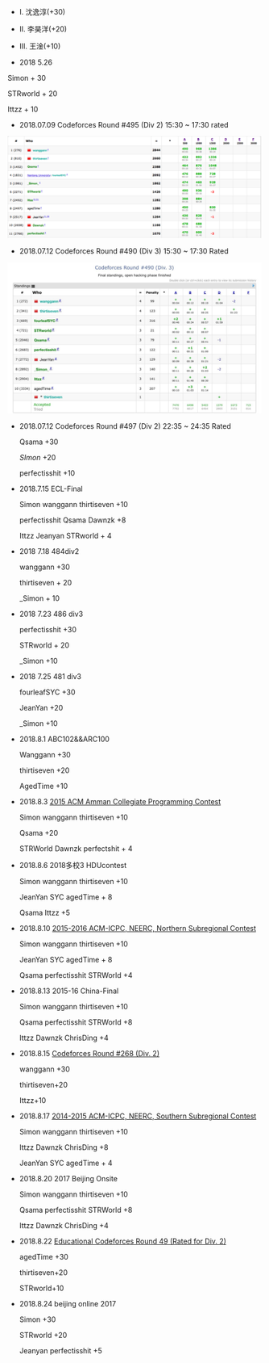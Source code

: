 

-   I. 沈逸淳(+30)
-   II. 李昊洋(+20)
-   III. 王淦(+10)



-   2018 5.26

   Simon + 30

STRworld + 20

Ittzz + 10

-   2018.07.09		Codeforces Round #495 (Div 2) 15:30 ~ 17:30 rated

![](./Pic/2018-07-09.jpg)



-   2018.07.12		Codeforces Round #490 (Div 3) 15:30 ~ 17:30 Rated

![](./Pic/2018-07-12.jpg)

- 2018.07.12		Codeforces Round #497 (Div 2) 22:35 ~ 24:35 Rated

  Qsama +30

  _SImon_ +20

  perfectisshit +10

- 2018.7.15 ECL-Final

    Simon wanggann thirtiseven +10

    perfectisshit Qsama Dawnzk +8

    Ittzz Jeanyan STRworld + 4

- 2018 7.18 484div2

    wanggann +30

    thirtiseven + 20

    _Simon + 10

- 2018 7.23 486 div3

    perfectisshit +30

    STRworld + 20

    _Simon +10

- 2018 7.25 481 div3

    fourleafSYC +30

    JeanYan +20

    _Simon +10

- 2018.8.1 ABC102&&ARC100 

    Wanggann +30

    thirtiseven +20

    AgedTime +10

- 2018.8.3 [2015 ACM Amman Collegiate Programming Contest](http://codeforces.com/gym/100712)

    Simon wanggann thirtiseven +10

    Qsama +20

    STRWorld Dawnzk perfectshit + 4

- 2018.8.6 2018多校3 HDUcontest

    Simon wanggann thirtiseven +10

    JeanYan SYC agedTime + 8

    Qsama Ittzz +5

- 2018.8.10 [2015-2016 ACM-ICPC, NEERC, Northern Subregional Contest](http://codeforces.com/gym/100801)

    Simon wanggann thirtiseven +10

    JeanYan SYC agedTime + 8

    Qsama perfectisshit STRWorld +4

- 2018.8.13 2015-16 China-Final

    Simon wanggann thirtiseven +10

    Qsama perfectisshit STRWorld +8

    lttzz Dawnzk ChrisDing +4

- 2018.8.15 [Codeforces Round #268 (Div. 2)](http://codeforces.com/contest/469)

    wanggann +30

    thirtiseven+20

    Ittzz+10

- 2018.8.17 [2014-2015 ACM-ICPC, NEERC, Southern Subregional Contest](http://codeforces.com/gym/100513)

    Simon wanggann thirtiseven +10

    lttzz Dawnzk ChrisDing +8

    JeanYan SYC agedTime + 4

- 2018.8.20 2017 Beijing Onsite

    Simon wanggann thirtiseven +10

    Qsama perfectisshit STRWorld +8

    lttzz Dawnzk ChrisDing +4

- 2018.8.22 [Educational Codeforces Round 49 (Rated for Div. 2)](http://codeforces.com/contest/1027)

    agedTime +30

    thirtiseven+20

    STRworld+10

- 2018.8.24 beijing online 2017

    Simon +30

    STRworld +20

    Jeanyan perfectisshit +5